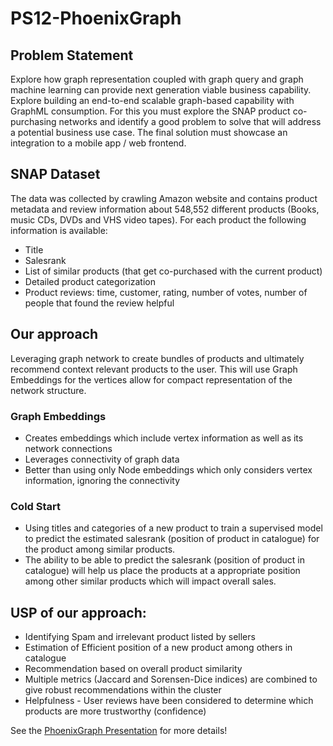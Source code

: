 # PS12-PhoenixGraph

## Problem Statement
Explore how graph representation coupled with graph query and graph machine learning can provide next generation viable business capability. Explore building an end-to-end scalable graph-based capability with GraphML consumption. For this you must explore the SNAP product co-purchasing networks and identify a good problem to solve that will address a potential business use case. The final solution must showcase an integration to a mobile app / web frontend.

## SNAP Dataset
The data was collected by crawling Amazon website and contains product metadata and review information about 548,552 different products (Books, music CDs, DVDs and VHS video tapes).
For each product the following information is available:
- Title
- Salesrank
- List of similar products (that get co-purchased with the current product)
- Detailed product categorization
- Product reviews: time, customer, rating, number of votes, number of people that found the review helpful

## Our approach
Leveraging graph network to create bundles of products and ultimately recommend context relevant products to the user.
This will use Graph Embeddings for the vertices allow for compact representation of the network structure.

### Graph Embeddings
- Creates embeddings which include vertex information as well as its network connections 
- Leverages connectivity of graph data 
- Better than using only Node embeddings which only considers vertex information, ignoring the connectivity

### Cold Start 
- Using titles and categories of a new product to train a supervised model to predict the estimated salesrank (position of product in catalogue) for the product among similar products.
- The ability to be able to predict the salesrank (position of product in catalogue) will help us place the products at a appropriate position among other similar products which will impact overall sales.



##  USP of our approach:
- Identifying Spam and irrelevant product listed by sellers 
- Estimation of Efficient position of a new product among others in catalogue 
- Recommendation based on overall product similarity 
- Multiple metrics (Jaccard and Sorensen-Dice indices) are combined to give robust recommendations within the cluster 
- Helpfulness - User reviews have been considered to determine which products are more trustworthy (confidence)

See the [PhoenixGraph Presentation](/PhoenixGraph-Presentation.pdf) for more details!


